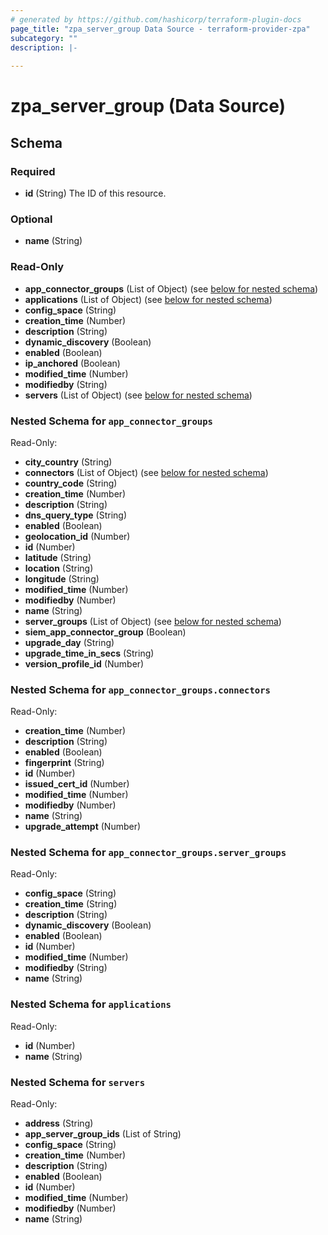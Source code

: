 ```yaml
---
# generated by https://github.com/hashicorp/terraform-plugin-docs
page_title: "zpa_server_group Data Source - terraform-provider-zpa"
subcategory: ""
description: |-
  
---
```


# zpa_server_group (Data Source)





<!-- schema generated by tfplugindocs -->
## Schema

### Required

- **id** (String) The ID of this resource.

### Optional

- **name** (String)

### Read-Only

- **app_connector_groups** (List of Object) (see [below for nested schema](#nestedatt--app_connector_groups))
- **applications** (List of Object) (see [below for nested schema](#nestedatt--applications))
- **config_space** (String)
- **creation_time** (Number)
- **description** (String)
- **dynamic_discovery** (Boolean)
- **enabled** (Boolean)
- **ip_anchored** (Boolean)
- **modified_time** (Number)
- **modifiedby** (String)
- **servers** (List of Object) (see [below for nested schema](#nestedatt--servers))

<a id="nestedatt--app_connector_groups"></a>
### Nested Schema for `app_connector_groups`

Read-Only:

- **city_country** (String)
- **connectors** (List of Object) (see [below for nested schema](#nestedobjatt--app_connector_groups--connectors))
- **country_code** (String)
- **creation_time** (Number)
- **description** (String)
- **dns_query_type** (String)
- **enabled** (Boolean)
- **geolocation_id** (Number)
- **id** (Number)
- **latitude** (String)
- **location** (String)
- **longitude** (String)
- **modified_time** (Number)
- **modifiedby** (Number)
- **name** (String)
- **server_groups** (List of Object) (see [below for nested schema](#nestedobjatt--app_connector_groups--server_groups))
- **siem_app_connector_group** (Boolean)
- **upgrade_day** (String)
- **upgrade_time_in_secs** (String)
- **version_profile_id** (Number)

<a id="nestedobjatt--app_connector_groups--connectors"></a>
### Nested Schema for `app_connector_groups.connectors`

Read-Only:

- **creation_time** (Number)
- **description** (String)
- **enabled** (Boolean)
- **fingerprint** (String)
- **id** (Number)
- **issued_cert_id** (Number)
- **modified_time** (Number)
- **modifiedby** (Number)
- **name** (String)
- **upgrade_attempt** (Number)


<a id="nestedobjatt--app_connector_groups--server_groups"></a>
### Nested Schema for `app_connector_groups.server_groups`

Read-Only:

- **config_space** (String)
- **creation_time** (String)
- **description** (String)
- **dynamic_discovery** (Boolean)
- **enabled** (Boolean)
- **id** (Number)
- **modified_time** (Number)
- **modifiedby** (String)
- **name** (String)



<a id="nestedatt--applications"></a>
### Nested Schema for `applications`

Read-Only:

- **id** (Number)
- **name** (String)


<a id="nestedatt--servers"></a>
### Nested Schema for `servers`

Read-Only:

- **address** (String)
- **app_server_group_ids** (List of String)
- **config_space** (String)
- **creation_time** (Number)
- **description** (String)
- **enabled** (Boolean)
- **id** (Number)
- **modified_time** (Number)
- **modifiedby** (Number)
- **name** (String)


